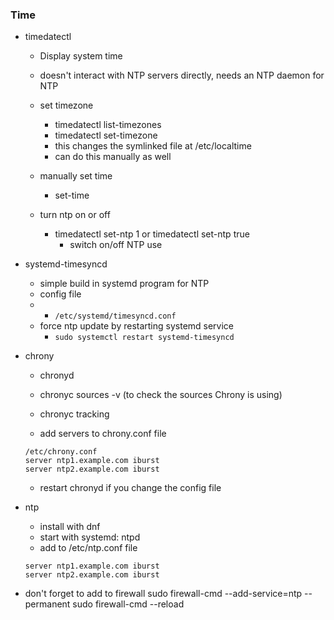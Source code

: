### Time

* timedatectl
    * Display system time
    * doesn't interact with NTP servers directly, needs an NTP daemon for NTP

    * set timezone
        * timedatectl list-timezones
        * timedatectl set-timezone
        * this changes the symlinked file at /etc/localtime
        * can do this manually as well

    * manually set time
        * set-time

    * turn ntp on or off
        * timedatectl set-ntp 1 or timedatectl set-ntp true
            * switch on/off NTP use

* systemd-timesyncd
    * simple build in systemd program for NTP
    * config file
    * * `/etc/systemd/timesyncd.conf`
    * force ntp update by restarting systemd service
        * `sudo systemctl restart systemd-timesyncd`


* chrony 
    * chronyd
    * chronyc sources -v (to check the sources Chrony is using)
    * chronyc tracking 

    * add servers to chrony.conf file
    ```
    /etc/chrony.conf
    server ntp1.example.com iburst
    server ntp2.example.com iburst
    ```
    * restart chronyd if you change the config file


* ntp
    * install with dnf
    * start with systemd: ntpd
    * add to /etc/ntp.conf file
    ```
    server ntp1.example.com iburst
    server ntp2.example.com iburst
    ```
* don't forget to add to firewall
sudo firewall-cmd --add-service=ntp --permanent
sudo firewall-cmd --reload
